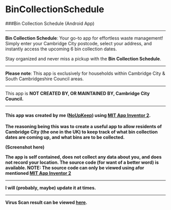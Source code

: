# BinCollectionSchedule

###Bin Collection Schedule (Android App)

------------


**Bin Collection Schedule**: Your go-to app for effortless waste management!
<br></brSimply>Simply enter your Cambridge City postcode, select your address, and instantly access the upcoming 6 bin collection dates.

Stay organized and never miss a pickup with the **Bin Collection Schedule**.

------------


**Please note**: This app is exclusively for households within Cambridge City & South Cambridgeshire Council areas.

------------


This app is <b>NOT CREATED BY, OR MAINTAINED BY, Cambridge City Council.


------------

#### This app was created by me ([NoUpKeep](https://github.com/NoUpKeep/BinCollectionSchedule "NoUpKeep")) using [MIT App Inventor 2](https://appinventor.mit.edu/ "MIT App Inventor 2").

The reasoning being this was to create a useful app to allow residents of Cambridge City (the one in the UK) to keep track of what bin collection dates are coming up, and what bins are to be collected.

(Screenshot here)

The app is self contained, does not collect any data about you, and does not record your location.
The source code (for want of a better word) is available.
**NOTE:** The source code can only be viewed using afor mentioned [MIT App Inventor 2](https://appinventor.mit.edu/ "MIT App Inventor 2")

------------

I will (probably, maybe) update it at times.


------------

Virus Scan result can be viewed [here](https://www.virustotal.com/gui/file/914e1b34ff4b05963d7e61713c56cfc2537ee6660c628795e5326ffe5c55817c?nocache=1 "here").
